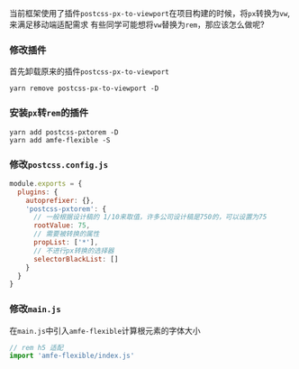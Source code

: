 当前框架使用了插件`postcss-px-to-viewport`在项目构建的时候，将`px`转换为`vw`,来满足移动端适配需求
有些同学可能想将`vw`替换为`rem`，那应该怎么做呢?

### 修改插件
首先卸载原来的插件`postcss-px-to-viewport`
```shell
yarn remove postcss-px-to-viewport -D
```

### 安装`px`转`rem`的插件
```shell
yarn add postcss-pxtorem -D
yarn add amfe-flexible -S
```

### 修改`postcss.config.js`

``` javascript
module.exports = {
  plugins: {
    autoprefixer: {},
    'postcss-pxtorem': {
      // 一般根据设计稿的 1/10来取值，许多公司设计稿是750的，可以设置为75
      rootValue: 75,
      // 需要被转换的属性
      propList: ['*'],
      // 不进行px转换的选择器
      selectorBlackList: []
    }
  }
}
```

### 修改`main.js`
在`main.js`中引入`amfe-flexible`计算根元素的字体大小

```javascript
// rem h5 适配
import 'amfe-flexible/index.js'
```
